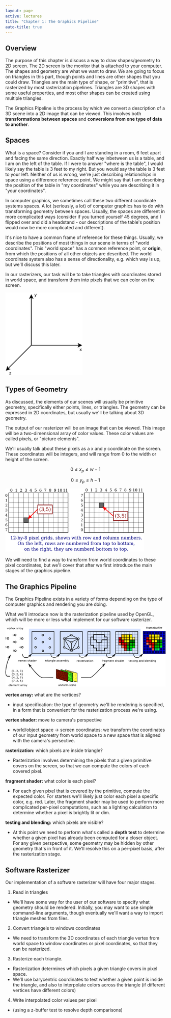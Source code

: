 ```yaml
---
layout: page
active: lectures
title: "Chapter 1: The Graphics Pipeline"
auto-title: true
---
```



## Overview

The purpose of this chapter is discuss a way to draw shapes/geometry to 2D screen.
The 2D screen is the monitor that is attached to your computer.
The shapes and geometry are what we want to draw.
We are going to focus on triangles in this part,
though points and lines are other shapes that you could draw.
Triangles are the main type of shape, or "primitive", that is rasterized by most rasterization pipelines.
Triangles are 3D shapes with some useful properties, and most other shapes can be created using multiple triangles.

The Graphics Pipeline is the process by which we convert a description of a 3D scene into a 2D image that can be viewed.
This involves both **transformations between spaces** and **conversions from one type of data to another**.

## Spaces

What is a space?
Consider if you and I are standing in a room, 6 feet apart and facing the same direction.
Exactly half way inbetween us is a table, and I am on the left of the table.
If I were to answer "where is the table", I would likely say the table is 3 feet to my right.
But you would say the table is 3 feet to your left.
Neither of us is wrong, we're just describing relationships in space using a difference reference point.
We might say that I am describing the position of the table in "my coordinates"
while you are describing it in "your coordinates".

In computer graphics, we sometimes call these two different coordinate systems spaces.
A lot (seriously, a lot) of computer graphics has to do with transforming geometry between spaces.
Usually, the spaces are different in more complicated ways
(consider if you turned yourself 45 degrees, and I flipped over and did a headstand -
our descriptions of the table's position would now be more complicated and different).

It's nice to have a common frame of reference for these things.
Usually, we describe the positions of most things in our scene in terms of "world coordinates".
This "world space" has a common reference point, or **origin**,
from which the positions of all other objects are described.
The world coordinate system also has a sense of directionality, e.g. which way is up,
but we'll discuss this later.

In our rasterizers, our task will be to take triangles with coordinates stored in world space,
and transform them into pixels that we can color on the screen.

<img src="01-figure-coordinate-frame.png" alt="coordinate frame" class="img-thumbnail" />

## Types of Geometry

As discussed, the elements of our scenes will usually be primitive geometry,
specifically either points, lines, or triangles.
The geometry can be expressed in 2D coordinates,
but usually we'll be talking about 3D geometry.

The output of our rasterizer will be an image that can be viewed.
This image will be a two-dimensional array of color values.
These color values are called pixels, or "picture elements".

We'll usually talk about these pixels as a x and y coordinate on the screen.
These coordinates will be integers, and will range from 0 to the width or height of the screen.

$$ 0 \le x_p \le w - 1 $$

$$ 0 \le y_p \le h - 1 $$

<img src="01-figure-pixel-coordinates.png" alt="pixel coordinates" class="img-thumbnail" />

We will need to find a way to transform from world coordinates to these pixel coordinates,
but we'll cover that after we first introduce the main stages of the graphics pipeline.



## The Graphics Pipeline

The Graphics Pipeline exists in a variety of forms depending on the type of computer graphics
and rendering you are doing.

What we'll introduce now is the rasterization pipeline used by OpenGL,
which will be more or less what implement for our software rasterizer.

<img src="01-figure-graphics-pipeline.png" alt="graphics pipeline" class="img-thumbnail" />

**vertex array:** what are the vertices?

- input specification: the type of geometry we'll be rendering is specified,
  in a form that is convenient for the rasterization process we're using.

**vertex shader:** move to camera's perspective

- world/object space &rarr; screen coordinates: we transform the coordinates of our input geometry
  from world space to a new space that is aligned with the camera's persective.

**rasterization:** which pixels are inside triangle?

- Rasterization involves determining the pixels that a given primitive covers on the screen,
  so that we can compute the colors of each covered pixel.

**fragment shader:** what color is each pixel?

- For each given pixel that is covered by the primitive, compute the expected color.
  For starters we'll likely just color each pixel a specific color, e.g. red.
  Later, the fragment shader may be used to perform more complicated per-pixel computations,
  such as a lighting calculation to determine whether a pixel is brightly lit or dim.

**testing and blending:** which pixels are visible?

- At this point we need to perform what's called a **depth test** to determine whether a given
  pixel has already been computed for a closer object. For any given perspective, some geometry
  may be hidden by other geometry that's in front of it. We'll resolve this on a per-pixel basis,
  after the rasterization stage.


## Software Rasterizer

Our implementation of a software rasterizer will have four major stages.

1. Read in triangles
  - We'll have some way for the user of our software to specify what geometry
    should be rendered. Initially, you may want to use simple command-line arguments,
    though eventually we'll want a way to import triangle meshes from files.
2. Convert triangels to windows coordinates
  - We need to transform the 3D coordinates of each triangle vertex from world space
    to window coordinates or pixel coordinates, so that they can be rasterized.
3. Rasterize each triangle.
  - Rasterization determines which pixels a given triangle covers in pixel space.
  - We'll use barycentric coordinates to test whether a given point is inside the triangle,
    and also to interpolate colors across the triangle (if different vertices have different colors)
4. Write interpolated color values per pixel
  - (using a z-buffer test to resolve depth comparisons)
